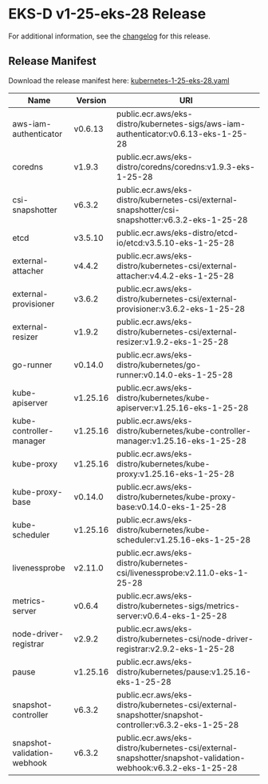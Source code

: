 # EKS-D v1-25-eks-28 Release

For additional information, see the [changelog](CHANGELOG-v1-25-eks-28.md) for this release.

## Release Manifest

Download the release manifest here: [kubernetes-1-25-eks-28.yaml](https://distro.eks.amazonaws.com/kubernetes-1-25/kubernetes-1-25-eks-28.yaml)

| Name | Version | URI |
|------|---------|-----|
| aws-iam-authenticator | v0.6.13 | public.ecr.aws/eks-distro/kubernetes-sigs/aws-iam-authenticator:v0.6.13-eks-1-25-28 |
| coredns | v1.9.3 | public.ecr.aws/eks-distro/coredns/coredns:v1.9.3-eks-1-25-28 |
| csi-snapshotter | v6.3.2 | public.ecr.aws/eks-distro/kubernetes-csi/external-snapshotter/csi-snapshotter:v6.3.2-eks-1-25-28 |
| etcd | v3.5.10 | public.ecr.aws/eks-distro/etcd-io/etcd:v3.5.10-eks-1-25-28 |
| external-attacher | v4.4.2 | public.ecr.aws/eks-distro/kubernetes-csi/external-attacher:v4.4.2-eks-1-25-28 |
| external-provisioner | v3.6.2 | public.ecr.aws/eks-distro/kubernetes-csi/external-provisioner:v3.6.2-eks-1-25-28 |
| external-resizer | v1.9.2 | public.ecr.aws/eks-distro/kubernetes-csi/external-resizer:v1.9.2-eks-1-25-28 |
| go-runner | v0.14.0 | public.ecr.aws/eks-distro/kubernetes/go-runner:v0.14.0-eks-1-25-28 |
| kube-apiserver | v1.25.16 | public.ecr.aws/eks-distro/kubernetes/kube-apiserver:v1.25.16-eks-1-25-28 |
| kube-controller-manager | v1.25.16 | public.ecr.aws/eks-distro/kubernetes/kube-controller-manager:v1.25.16-eks-1-25-28 |
| kube-proxy | v1.25.16 | public.ecr.aws/eks-distro/kubernetes/kube-proxy:v1.25.16-eks-1-25-28 |
| kube-proxy-base | v0.14.0 | public.ecr.aws/eks-distro/kubernetes/kube-proxy-base:v0.14.0-eks-1-25-28 |
| kube-scheduler | v1.25.16 | public.ecr.aws/eks-distro/kubernetes/kube-scheduler:v1.25.16-eks-1-25-28 |
| livenessprobe | v2.11.0 | public.ecr.aws/eks-distro/kubernetes-csi/livenessprobe:v2.11.0-eks-1-25-28 |
| metrics-server | v0.6.4 | public.ecr.aws/eks-distro/kubernetes-sigs/metrics-server:v0.6.4-eks-1-25-28 |
| node-driver-registrar | v2.9.2 | public.ecr.aws/eks-distro/kubernetes-csi/node-driver-registrar:v2.9.2-eks-1-25-28 |
| pause | v1.25.16 | public.ecr.aws/eks-distro/kubernetes/pause:v1.25.16-eks-1-25-28 |
| snapshot-controller | v6.3.2 | public.ecr.aws/eks-distro/kubernetes-csi/external-snapshotter/snapshot-controller:v6.3.2-eks-1-25-28 |
| snapshot-validation-webhook | v6.3.2 | public.ecr.aws/eks-distro/kubernetes-csi/external-snapshotter/snapshot-validation-webhook:v6.3.2-eks-1-25-28 |

